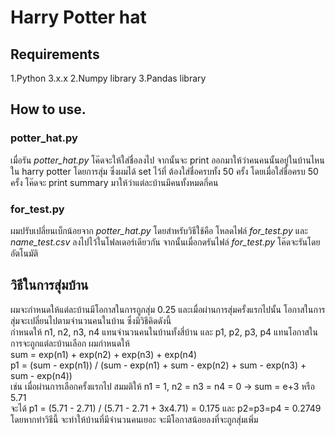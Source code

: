 # Harry Potter hat

## Requirements
1.Python 3.x.x
2.Numpy library
3.Pandas library

## How to use.
### potter_hat.py
เมื่อรัน *potter_hat.py* โค๊ดจะให้ใส่ชื่อลงไป จากนั้นจะ print ออกมาให้ว่าคนคนนั้นอยู่ในบ้านไหนใน harry potter โดยการสุ่ม ซึ่งผมได้ set ไว้ที่ ต้องใส่ชื่อครบทั้ง 50 ครั้ง โดยเมื่อใส่ชื่อครบ 50 ครั้ง โค๊ดจะ print summary มาให้ว่าแต่ละบ้านมีคนทั้งหมดกี่คน

### for_test.py
ผมปรับเปลี่ยนเบ็กน้อยจาก *potter_hat.py* โดยสำหรับวิธีใช้คือ โหลดไฟล์ *for_test.py* และ *name_test.csv* ลงไปไว้ในโฟลเดอร์เดียวกัน จากนั้นเมื่อกดรันไฟล์ *for_test.py* โค๊ดจะรันโดยอัตโนมัติ


## วิธีในการสุ่มบ้าน
ผมจะกำหนดให้แต่ละบ้านมีโอกาสในการถูกสุ่ม 0.25 และเมื่อผ่านการสุ่มครั้งแรกไปนั้น โอกาสในการสุ่มจะเปลี่ยนไปตามจำนวนคนในบ้าน ซึ่งมีวิธีคิดดังนี้ <br>
กำหนดให้ n1, n2, n3, n4 แทนจำนวนคนในบ้านทั้งสี่บ้าน และ p1, p2, p3, p4 แทนโอกาสในการจะถูกแต่ละบ้านเลือก ผมกำหนดให้<br>
sum = exp(n1) + exp(n2) + exp(n3) + exp(n4) <br>
p1 = (sum - exp(n1)) / (sum - exp(n1) + sum - exp(n2) + sum - exp(n3) + sum - exp(n4)) <br>
เช่น เมื่อผ่านการเลือกครั้งแรกไป สมมติให้ n1 = 1, n2 = n3 = n4 = 0 -> sum = e+3 หรือ 5.71 <br>
จะได้ p1 = (5.71 - 2.71) / (5.71 - 2.71 + 3x4.71) = 0.175 และ p2=p3=p4 = 0.2749 โดยหากทำวิธีนี้ จะทำให้บ้านที่มีจำนวนคนเยอะ จะมีโอกาสน้อยลงที่จะถูกสุ่มเพิ่ม
